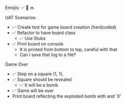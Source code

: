 Emojis:
✅ 🚧 🔜

UAT Scenarios:
- ✅ Create test for game board creation (hardcoded)
- ✅ Refactor to have board class
	- ✅ Use Stubs
- ✅ Print board on console
	- It is printed from bottom to top, careful with that
	- Can I save that log to a file?

Game Over
- ✅ Step on a square (1, 1);
- ✅ Square should be revealed
	- ✅ It will be a bomb
- ✅ Game will be over
- Print board reflecting the exploded bomb with and 'X'
